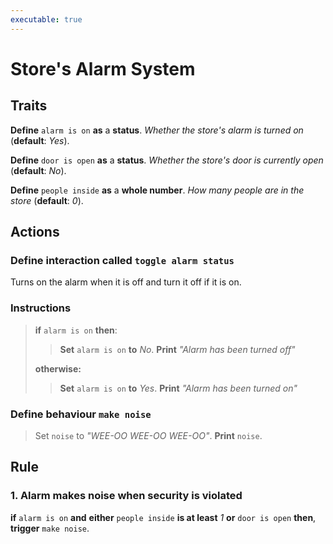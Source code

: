 ```yaml
---
executable: true
---
```


# Store's Alarm System

## Traits

**Define** `alarm is on` **as** a **status**.
_Whether the store's alarm is turned on_ (**default**: _Yes_).

**Define** `door is open` **as** a **status**.
_Whether the store's door is currently open_ (**default**: _No_).

**Define** `people inside` **as** a **whole number**.
_How many people are in the store_ (**default**: _0_).

## Actions

### **Define interaction called**  `toggle alarm status`

Turns on the alarm when it is off and turn it off if it is on.

### Instructions

> **if** `alarm is on` **then**:
>
> > **Set** `alarm is on` **to** _No_.
> > **Print** _"Alarm has been turned off"_
>
> **otherwise:**
>
> > **Set** `alarm is on` **to** _Yes_.
> > **Print** _"Alarm has been turned on"_

### **Define behaviour `make noise`**

> Set `noise` to _"WEE-OO WEE-OO WEE-OO"_.
> **Print** `noise`.

## Rule

### 1. Alarm makes noise when security is violated

**if** `alarm is on` **and** **either** `people inside` **is at least** _1_ **or** `door is open`
**then**, **trigger** `make noise`.
